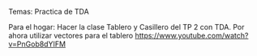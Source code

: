 Temas: 
Practica de TDA

Para el hogar:
Hacer la clase Tablero y Casillero del TP 2 con TDA. Por ahora utilizar vectores para el tablero
https://www.youtube.com/watch?v=PnGob8dYIFM
